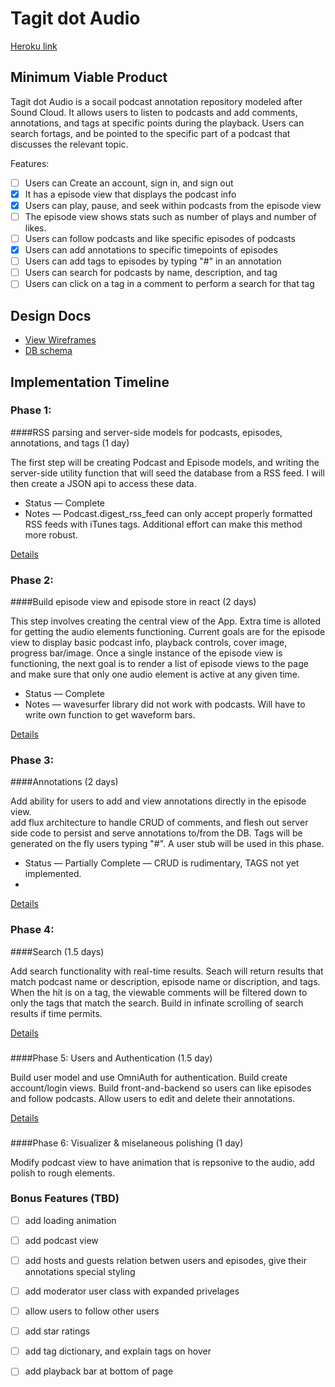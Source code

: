 # Tagit dot Audio

[Heroku link][heroku]

[heroku]: http://tagit-audio.herokuapp.com

## Minimum Viable Product

Tagit dot Audio is a socail podcast annotation repository modeled after Sound Cloud.
It allows users to listen to podcasts and add comments, annotations, and tags at
specific points during the playback. Users can search fortags, and be pointed to
the specific part of a podcast that discusses the relevant topic.

Features:

<!-- This is a Markdown checklist. Use it to keep track of your progress! -->

- [ ] Users can Create an account, sign in, and sign out
- [X] It has a episode view that displays the podcast info
- [X] Users can play, pause, and seek within podcasts from the episode view
- [ ] The episode view shows stats such as number of plays and number of likes.
- [ ] Users can follow podcasts and like specific episodes of podcasts
- [X] Users can add annotations to specific timepoints of episodes
- [ ] Users can add tags to episodes by typing "#" in an annotation
- [ ] Users can search for podcasts by name, description, and tag
- [ ] Users can click on a tag in a comment to perform a search for that tag

## Design Docs
* [View Wireframes][view]
* [DB schema][schema]

[view]: ./docs/views.pdf
[schema]: ./docs/schema.md

## Implementation Timeline

### Phase 1:
####RSS parsing and server-side models for podcasts, episodes, annotations, and tags (1 day)

The first step will be creating Podcast and Episode models, and writing the
server-side utility function that will seed the database from a RSS feed.  I
will then create a JSON api to access these data.

* Status — Complete
* Notes — Podcast.digest_rss_feed can only accept properly formatted RSS feeds with iTunes tags.  Additional effort can make this method more robust.

[Details][phase-one]

### Phase 2:
####Build episode view and episode store in react (2 days)

This step involves creating the central view of the App.  Extra time is alloted
for getting the audio elements functioning.  Current goals are for the episode
view to display basic podcast info, playback controls, cover image, progress
bar/image.  Once a single instance of the episode view is functioning, the next
goal is to render a list of episode views to the page and make sure that only
one audio element is active at any given time.

* Status — Complete
* Notes — wavesurfer library did not work with podcasts.  Will have to write own function to get waveform bars.

[Details][phase-two]

### Phase 3:
####Annotations (2 days)

Add ability for users to add and view annotations directly in the episode view.  
add flux architecture to handle CRUD of comments, and flesh out server side code
to persist and serve annotations to/from the DB.  Tags will be generated on the
fly users typing "#". A user stub will be used in this phase.

* Status — Partially Complete — CRUD is rudimentary, TAGS not yet implemented.
* 

[Details][phase-three]

### Phase 4:
####Search (1.5 days)

Add search functionality with real-time results.  Seach will return results that
match podcast name or description, episode name or discription, and tags.  When
the hit is on a tag, the viewable comments will be filtered down to only the tags
that match the search.  Build in infinate scrolling of search results if time permits.

[Details][phase-four]

###
####Phase 5: Users and Authentication (1.5 day)

Build user model and use OmniAuth for authentication.  Build create account/login views.
Build front-and-backend so users can like episodes and follow podcasts. Allow users to edit and
delete their annotations.


[Details][phase-five]

###
####Phase 6: Visualizer & miselaneous polishing (1 day)

Modify podcast view to have animation that is repsonive to the audio, add polish
to rough elements.

### Bonus Features (TBD)
- [ ] add loading animation
- [ ] add podcast view
- [ ] add hosts and guests relation betwen users and episodes, give their annotations special styling
- [ ] add moderator user class with expanded privelages
- [ ] allow users to follow other users
- [ ] add star ratings
- [ ] add tag dictionary, and explain tags on hover
- [ ] add playback bar at bottom of page


[phase-one]: ./docs/phases/phase1.md
[phase-two]: ./docs/phases/phase2.md
[phase-three]: ./docs/phases/phase3.md
[phase-four]: ./docs/phases/phase4.md
[phase-five]: ./docs/phases/phase5.md
